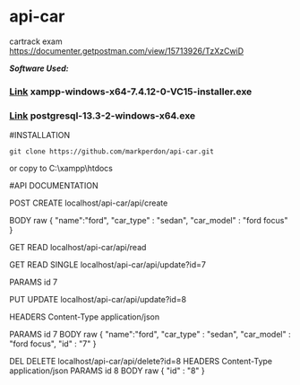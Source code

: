 # api-car
 cartrack exam
https://documenter.getpostman.com/view/15713926/TzXzCwiD


***Software Used:***
### [Link](https://www.apachefriends.org/download.html) xampp-windows-x64-7.4.12-0-VC15-installer.exe

### [Link](https://www.enterprisedb.com/downloads/postgres-postgresql-downloads) postgresql-13.3-2-windows-x64.exe    

#INSTALLATION
```
git clone https://github.com/markperdon/api-car.git
```
or copy to C:\xampp\htdocs




#API DOCUMENTATION

POST CREATE
localhost/api-car/api/create

BODY raw
{
    "name":"ford",
    "car_type" : "sedan",
    "car_model" : "ford focus"
}

GET READ
localhost/api-car/api/read

GET READ SINGLE
localhost/api-car/api/update?id=7

PARAMS
id 7


PUT UPDATE
localhost/api-car/api/update?id=8

HEADERS
Content-Type
application/json

PARAMS
id 7
BODY raw
{
    "name":"ford",
    "car_type" : "sedan",
    "car_model" : "ford focus",
    "id" : "7"
}


DEL DELETE
localhost/api-car/api/delete?id=8
HEADERS
Content-Type
application/json
PARAMS
id 8
BODY raw
{
    "id" : "8"
}   